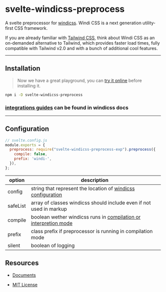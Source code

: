 # svelte-windicss-preprocess

A svelte preprocessor for [windicss](https://github.com/windicss/windicss). Windi CSS is a next generation utility-first CSS framework.

If you are already familiar with [Tailwind CSS](https://tailwindcss.com/docs), think about Windi CSS as an on-demanded alternative to Tailwind, which provides faster load times, fully compatible with Tailwind v2.0 and with a bunch of additional cool features.

---

## Installation

<!-- gets replaced with https://next.windicss.org/play.html if public -->
> Now we have a great playground, you can [try it online](https://windicss.github.io/svelte-windicss-preprocess/) before installing it.

```sh
npm i -D svelte-windicss-preprocess
```

### [integrations guides](https://next.windicss.org/guide/integrations/svelte-preprocessor.html) can be found in windicss docs

---

## Configuration

```js
// svelte.config.js
module.exports = {
  preprocess: require("svelte-windicss-preprocess-exp").preprocess({
    compile: false,
    prefix: 'windi-',
  }),
};
```

| option | description |
|---|---|
| config | string that represent the location of [windicss configuration](https://windicss.org) |
| safeList | array of classes windicss should include even if not used in markup |
| compile | boolean wether windicss runs in [compilation or interpretion mode](https://windicss.org) |
| prefix | class prefix if preprocessor is running in compilation mode |
| silent | boolean of logging


## Resources

- [Documents](https://windicss.org)

- [MIT License](https://github.com/windicss/svelte-windicss-preprocess/blob/main/LICENSE)
